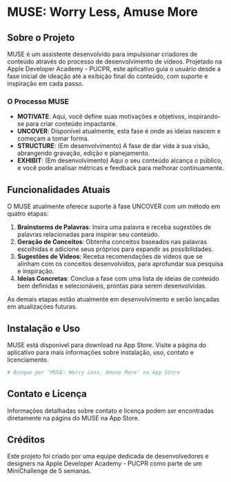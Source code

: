 
# MUSE: Worry Less, Amuse More


## Sobre o Projeto

MUSE é um assistente desenvolvido para impulsionar criadores de conteúdo através do processo de desenvolvimento de vídeos. Projetado na Apple Developer Academy - PUCPR, este aplicativo guia o usuário desde a fase inicial de ideação até a exibição final do conteúdo, com suporte e inspiração em cada passo.

### O Processo MUSE

- **MOTIVATE**: Aqui, você define suas motivações e objetivos, inspirando-se para criar conteúdo impactante.
- **UNCOVER**: Disponível atualmente, esta fase é onde as ideias nascem e começam a tomar forma.
- **STRUCTURE**: (Em desenvolvimento) A fase de dar vida à sua visão, abrangendo gravação, edição e planejamento.
- **EXHIBIT**: (Em desenvolvimento) Aqui o seu conteúdo alcança o público, e você pode analisar métricas e feedback para melhorar continuamente.

## Funcionalidades Atuais

O MUSE atualmente oferece suporte à fase UNCOVER com um método em quatro etapas:

1. **Brainstorms de Palavras**: Insira uma palavra e receba sugestões de palavras relacionadas para inspirar seu conteúdo.
2. **Geração de Conceitos**: Obtenha conceitos baseados nas palavras escolhidas e adicione seus próprios para expandir as possibilidades.
3. **Sugestões de Vídeos**: Receba recomendações de vídeos que se alinham com os conceitos desenvolvidos, para aprofundar sua pesquisa e inspiração.
4. **Ideias Concretas**: Conclua a fase com uma lista de ideias de conteúdo bem definidas e selecionáveis, prontas para serem desenvolvidas.

As demais etapas estão atualmente em desenvolvimento e serão lançadas em atualizações futuras.

## Instalação e Uso

MUSE está disponível para download na App Store. Visite a página do aplicativo para mais informações sobre instalação, uso, contato e licenciamento.

```bash
# Busque por 'MUSE: Worry Less, Amuse More' na App Store
```

## Contato e Licença

Informações detalhadas sobre contato e licença podem ser encontradas diretamente na página do MUSE na App Store.

## Créditos

Este projeto foi criado por uma equipe dedicada de desenvolvedores e designers na Apple Developer Academy - PUCPR como parte de um MiniChallenge de 5 semanas.
